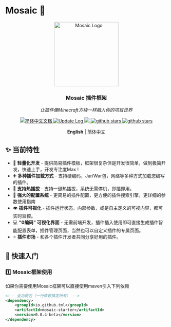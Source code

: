 # Mosaic 🧱

<div align="center">
  <img src="https://github.com/user-attachments/assets/b425421b-d3dd-4b6c-b1a7-a944ff63c3e9" alt="Mosaic Logo" width="200" />
  <h3>Mosaic 插件框架</h3>
  <p><em>让插件像Minecraft方块一样融入你的项目世界</em></p>
</div>

<p align="center">
  <a href="https://Geniusay.github.io/ChopperBot-Doc/">
    <img src="https://img.shields.io/badge/文档-简体中文-blue.svg" alt="简体中文文档" />
  </a>

   <a href="https://github.com/Geniusay/ChopperBot/blob/master/CHANGELOG.md" >
    <img src="https://img.shields.io/badge/ChangeLog-English-blue.svg" alt="Update Log" />
  </a>

   <a target="_blank" href="https://www.oracle.com/technetwork/java/javase/downloads/index.html">
        <img src="https://img.shields.io/badge/JDK-11+-green.svg" />
    </a>
  <a target="_blank" href='https://github.com/Geniusay/ChopperBot'>
        <img src="https://img.shields.io/github/stars/Geniusay/ChopperBot.svg" alt="github stars"/>
   </a>

   <a target="_blank" href=''>
        <img src="https://img.shields.io/badge/Process-Developing-yellow" alt="github stars"/>
   </a>
</p>

<p align='center'>
  <b>English</b> | <a href="https://github.com/Geniusay/ChopperBot/blob/master/README.zh-CN.md">简体中文</a> 
</p>


## ✨ 当前特性

- 🤣 **轻量化开发** - 提供简易插件模板，框架很复杂但是开发很简单，做到极简开发，快速上手，开发专注度Max !
- ➕ **多种插件加载方式** - 支持硬编码，Jar/War包，网络等多种方式加载您编写的插件。
- 🔌 **支持热插拔** - 支持一键热插拔，系统无需停机，即插即用。
- 🔄 **强大的配置系统** - 更简易的插件配置，更方便的插件搜索引擎，更详细的参数使用指南
- 👁️ **插件可视化** - 插件运行状态，内部参数，或是自主定义的可视内容，都可实时监控。
- 💻 **"0编码" 可视化界面** - 无需前端开发，插件插入使用即可直接生成插件智能配置表单，插件管理页面，当然也可以自定义插件的专属页面。
- ⭐ **插件市场** - 和各个插件开发者共同分享好用的插件。

## 🚀 快速入门

### 1️⃣ Mosaic框架使用

如果你需要使用Mosaic框架可以直接使用maven引入下列依赖
```xml
<!-- 全功能包（一行依赖搞定所有） -->
<dependency>
    <groupId>io.github.tml</groupId>
    <artifactId>mosaic-starter</artifactId>
    <version>0.0.4-beta</version>
</dependency>
```
